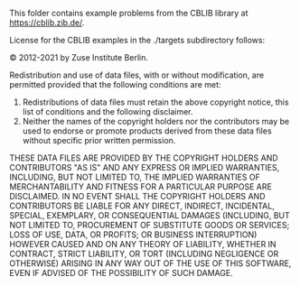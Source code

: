 This folder contains example problems from the CBLIB library at https://cblib.zib.de/.    

License for the CBLIB examples in the ./targets subdirectory follows:

© 2012-2021 by Zuse Institute Berlin.

Redistribution and use of data files, with or without 
modification, are permitted provided that the following conditions are met: 
1. Redistributions of data files must retain the above copyright 
   notice, this list of conditions and the following disclaimer. 
2. Neither the names of the copyright holders nor the contributors 
   may be used to endorse or promote products derived from these 
   data files without specific prior written permission.

THESE DATA FILES ARE PROVIDED BY THE COPYRIGHT HOLDERS AND CONTRIBUTORS "AS IS" AND 
ANY EXPRESS OR IMPLIED WARRANTIES, INCLUDING, BUT NOT LIMITED TO, THE IMPLIED 
WARRANTIES OF MERCHANTABILITY AND FITNESS FOR A PARTICULAR PURPOSE ARE DISCLAIMED. 
IN NO EVENT SHALL THE COPYRIGHT HOLDERS AND CONTRIBUTORS BE LIABLE FOR ANY 
DIRECT, INDIRECT, INCIDENTAL, SPECIAL, EXEMPLARY, OR CONSEQUENTIAL DAMAGES 
(INCLUDING, BUT NOT LIMITED TO, PROCUREMENT OF SUBSTITUTE GOODS OR SERVICES; 
LOSS OF USE, DATA, OR PROFITS; OR BUSINESS INTERRUPTION) HOWEVER CAUSED AND 
ON ANY THEORY OF LIABILITY, WHETHER IN CONTRACT, STRICT LIABILITY, OR TORT 
(INCLUDING NEGLIGENCE OR OTHERWISE) ARISING IN ANY WAY OUT OF THE USE OF THIS 
SOFTWARE, EVEN IF ADVISED OF THE POSSIBILITY OF SUCH DAMAGE.